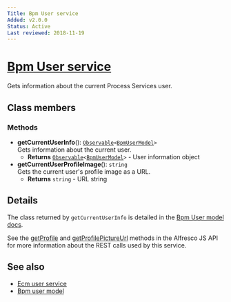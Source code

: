```yaml
---
Title: Bpm User service
Added: v2.0.0
Status: Active
Last reviewed: 2018-11-19
---
```


# [Bpm User service](../../lib/core/userinfo/services/bpm-user.service.ts "Defined in bpm-user.service.ts")

Gets information about the current Process Services user.

## Class members

### Methods

-   **getCurrentUserInfo**(): [`Observable`](http://reactivex.io/documentation/observable.html)`<`[`BpmUserModel`](../core/bpm-user.model.md)`>`<br/>
    Gets information about the current user.
    -   **Returns** [`Observable`](http://reactivex.io/documentation/observable.html)`<`[`BpmUserModel`](../core/bpm-user.model.md)`>` - User information object
-   **getCurrentUserProfileImage**(): `string`<br/>
    Gets the current user's profile image as a URL.
    -   **Returns** `string` - URL string

## Details

The class returned by `getCurrentUserInfo` is detailed
in the [Bpm User model docs](bpm-user.model.md).

See the
[getProfile](https://github.com/Alfresco/alfresco-js-api/blob/master/src/alfresco-activiti-rest-api/docs/ProfileApi.md#getProfile)
and
[getProfilePictureUrl](https://github.com/Alfresco/alfresco-js-api/blob/master/src/alfresco-activiti-rest-api/docs/ProfileApi.md#getProfilePictureUrl)
methods in the Alfresco JS API for more information about the REST calls used by this service.

## See also

-   [Ecm user service](ecm-user.service.md)
-   [Bpm user model](bpm-user.model.md)
